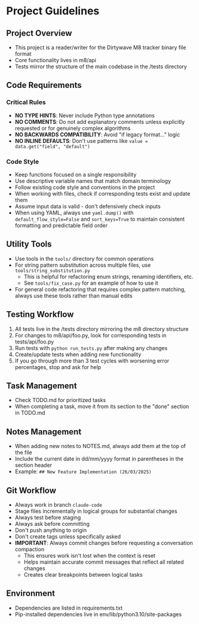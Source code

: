 # Project Guidelines

## Project Overview
- This project is a reader/writer for the Dirtywave M8 tracker binary file format
- Core functionality lives in m8/api
- Tests mirror the structure of the main codebase in the /tests directory

## Code Requirements

### Critical Rules
- **NO TYPE HINTS**: Never include Python type annotations
- **NO COMMENTS**: Do not add explanatory comments unless explicitly requested or for genuinely complex algorithms
- **NO BACKWARDS COMPATIBILITY**: Avoid "if legacy format..." logic
- **NO INLINE DEFAULTS**: Don't use patterns like `value = data.get("field", "default")`

### Code Style
- Keep functions focused on a single responsibility
- Use descriptive variable names that match domain terminology
- Follow existing code style and conventions in the project
- When working with files, check if corresponding tests exist and update them
- Assume input data is valid - don't defensively check inputs
- When using YAML, always use `yaml.dump()` with `default_flow_style=False` and `sort_keys=True` to maintain consistent formatting and predictable field order

## Utility Tools
- Use tools in the `tools/` directory for common operations
- For string pattern substitution across multiple files, use `tools/string_substitution.py`
  - This is helpful for refactoring enum strings, renaming identifiers, etc.
  - See `tools/fix_case.py` for an example of how to use it
- For general code refactoring that requires complex pattern matching, always use these tools rather than manual edits

## Testing Workflow
1. All tests live in the /tests directory mirroring the m8 directory structure
2. For changes to m8/api/foo.py, look for corresponding tests in tests/api/foo.py
3. Run tests with `python run_tests.py` after making any changes
4. Create/update tests when adding new functionality
5. If you go through more than 3 test cycles with worsening error percentages, stop and ask for help

## Task Management
- Check TODO.md for prioritized tasks
- When completing a task, move it from its section to the "done" section in TODO.md

## Notes Management
- When adding new notes to NOTES.md, always add them at the top of the file
- Include the current date in dd/mm/yyyy format in parentheses in the section header
- Example: `## New Feature Implementation (26/03/2025)`

## Git Workflow
- Always work in branch `claude-code`
- Stage files incrementally in logical groups for substantial changes
- Always test before staging
- Always ask before committing
- Don't push anything to origin
- Don't create tags unless specifically asked
- **IMPORTANT**: Always commit changes before requesting a conversation compaction
  - This ensures work isn't lost when the context is reset
  - Helps maintain accurate commit messages that reflect all related changes
  - Creates clear breakpoints between logical tasks

## Environment
- Dependencies are listed in requirements.txt
- Pip-installed dependencies live in env/lib/python3.10/site-packages